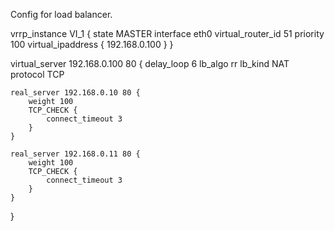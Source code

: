 Config for load balancer.

vrrp_instance VI_1 {
    state MASTER
    interface eth0
    virtual_router_id 51
    priority 100
    virtual_ipaddress {
        192.168.0.100
    }
}

virtual_server 192.168.0.100 80 {
    delay_loop 6
    lb_algo rr
    lb_kind NAT
    protocol TCP

    real_server 192.168.0.10 80 {
        weight 100
        TCP_CHECK {
            connect_timeout 3
        }
    }

    real_server 192.168.0.11 80 {
        weight 100
        TCP_CHECK {
            connect_timeout 3
        }
    }
}
